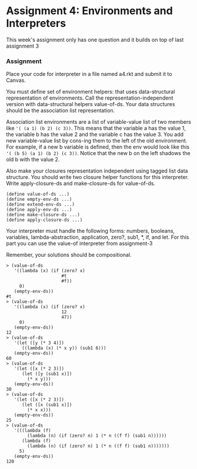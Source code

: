 # Assignment 4: Environments and Interpreters
This week's assignment only has one question and it builds on top of last assignment 3

### Assignment
Place your code for interpreter in a file named a4.rkt and submit it to Canvas.

You must define set of environment helpers: that uses data-structural representation of environments. Call the representation-independent version with data-structural helpers value-of-ds. Your data structures should be the association list representation.

Association list environments are a list of variable-value list of two members like ```'( (a 1) (b 2) (c 3))```. This means that the variable a has the value 1, the variable b has the value 2 and the variable c has the value 3. You add new variable-value list by cons-ing them to the left of the old environment. For example, if a new b variable is defined, then the env would look like this ```'( (b 5) (a 1) (b 2) (c 3))```. Notice that the new b on the left shadows the old b with the value 2.

Also make your closures representation independent using tagged list data structure. You should write two closure helper functions for this interpreter. Write apply-closure-ds and make-closure-ds for value-of-ds.
```racket
(define value-of-ds ...)
(define empty-env-ds ...)
(define extend-env-ds ...)
(define apply-env-ds ...)
(define make-closure-ds ...)
(define apply-closure-ds ...)
```
Your interpreter must handle the following forms: numbers, booleans, variables, lambda-abstraction, application, zero?, sub1, *, if, and let. For this part you can use the value-of interpreter from assignment-3

Remember, your solutions should be compositional.
```racket
> (value-of-ds
   '((lambda (x) (if (zero? x)
                     #t
                     #f))
     0)
   (empty-env-ds))
#t                  
> (value-of-ds
   '((lambda (x) (if (zero? x) 
                     12 
                     47)) 
     0) 
   (empty-env-ds))
12    
> (value-of-ds
   '(let ([y (* 3 4)])
      ((lambda (x) (* x y)) (sub1 6)))
   (empty-env-ds))
60
> (value-of-ds
   '(let ([x (* 2 3)])
      (let ([y (sub1 x)])
        (* x y)))
   (empty-env-ds))
30
> (value-of-ds
   '(let ([x (* 2 3)])
      (let ([x (sub1 x)])
        (* x x)))
   (empty-env-ds))
25
> (value-of-ds
   '(((lambda (f)
        (lambda (n) (if (zero? n) 1 (* n ((f f) (sub1 n))))))
      (lambda (f)
        (lambda (n) (if (zero? n) 1 (* n ((f f) (sub1 n)))))))
     5)
   (empty-env-ds))
120
```